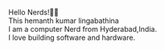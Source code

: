Hello Nerds!👋🏻<br>
This hemanth kumar lingabathina<br>
I am a computer Nerd from Hyderabad,India.<br>
I love building software and hardware.











